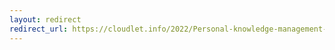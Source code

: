 ```yaml
---
layout: redirect
redirect_url: https://cloudlet.info/2022/Personal-knowledge-management-tool-recommendation
---
```

